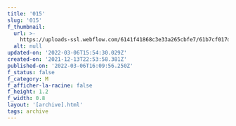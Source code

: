 ```yaml
---
title: '015'
slug: '015'
f_thumbnail:
  url: >-
    https://uploads-ssl.webflow.com/6141f41868c3e33a265cbfe7/61b7cf017d27f645987888e6_015.jpg
  alt: null
updated-on: '2022-03-06T15:54:30.029Z'
created-on: '2021-12-13T22:53:58.381Z'
published-on: '2022-03-06T16:09:56.250Z'
f_status: false
f_category: M
f_afficher-la-racine: false
f_height: 1.2
f_width: 0.8
layout: '[archive].html'
tags: archive
---
```



